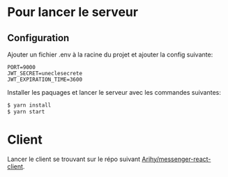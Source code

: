 # Pour lancer le serveur

## Configuration

Ajouter un fichier .env à la racine du projet et ajouter la config suivante:

```
PORT=9000
JWT_SECRET=uneclesecrete
JWT_EXPIRATION_TIME=3600
```

Installer les paquages et lancer le serveur avec les commandes suivantes:

```bash
$ yarn install
$ yarn start
```

# Client

Lancer le client se trouvant sur le répo suivant [Arihy/messenger-react-client](https://github.com/Arihy/messenger-react-client).
